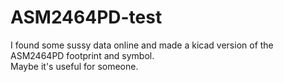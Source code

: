 # ASM2464PD-test
 I found some sussy data online and made a kicad version of the ASM2464PD footprint and symbol.  
 Maybe it's useful for someone.